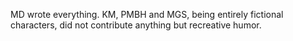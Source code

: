 MD wrote everything. KM, PMBH and MGS, being entirely fictional characters, did not contribute anything but recreative humor.
